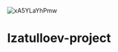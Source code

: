 ![xA5YLaYhPmw](https://user-images.githubusercontent.com/90559607/132993667-91d4b748-efd7-4c42-a20b-dcdd4f6cbdc3.jpg)
# Izatulloev-project
